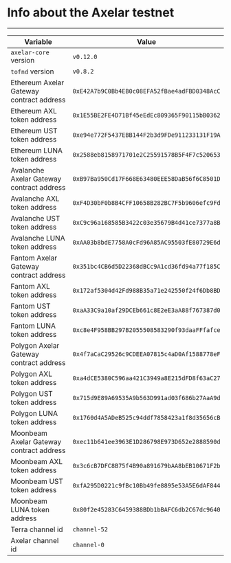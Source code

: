 # Info about the Axelar testnet
-------

Variable  | Value
------------- | -------------
`axelar-core` version | `v0.12.0`
`tofnd` version | `v0.8.2`
Ethereum Axelar Gateway contract address | `0xE42A7b9C0Bb4EB0c08EFA52fBae4adFBD0348AcC`
Ethereum AXL token address | `0x1E55BE2FE4D71Bf45eEdEc809365F90115bB0362`
Ethereum UST token address | `0xe94e772F5437EBB144F2b3d9FDe911233131F19A`
Ethereum LUNA token address | `0x2588eb8158971701e2C25591578B5F4F7c520653`
Avalanche Axelar Gateway contract address | `0xB97Ba950Cd17F668E63480EEE58DaB56f6C8501D`
Avalanche AXL token address | `0xF4D30bF0b8B4CFF10658B282BC7F5b9606efc9Fd`
Avalanche UST token address | `0xC9c96a168585B3422c03e35679B4d41ce7377a8B`
Avalanche LUNA token address | `0xAA03b8bdE7758A0cFd96A85AC95503fE80729E6d`
Fantom Axelar Gateway contract address | `0x351bc4CB6d5D22368dBCc9A1cd36fd94a77f185C`
Fantom AXL token address | `0x172af5304d42Fd988B35a71e242550f24f6Db8BD`
Fantom UST token address | `0xaA33C9a10af29DCEb661c8E2eE3aA88f767387d0`
Fantom LUNA token address | `0xc8e4F958BB297B2055508583290f93daaFFfafce`
Polygon Axelar Gateway contract address | `0x4f7aCaC29526c9CDEEA07815c4aD0Af1588778eF`
Polygon AXL token address | `0xa4dCE5380C596aa421C3949a8E215dFD8f63aC27`
Polygon UST token address | `0x715d9E89A69535A9b563D991ad03f686b27AaA9d`
Polygon LUNA token address | `0x1760d4A5ADeB525c94ddf7858423a1f8d35656cB`
Moonbeam Axelar Gateway contract address | `0xec11b641ee3963E1D286798E973D652e2888590d`
Moonbeam AXL token address | `0x3c6cB7DFC8B75f4B90a891679bAA8bEB10671F2b`
Moonbeam UST token address | `0xfA295D0221c9fBc10Bb49fe8895e53A5E6dAF844`
Moonbeam LUNA token address | `0x80f2e45283C6459388BDb1bBAFC6db2C67dc9640`
Terra channel id | `channel-52`
Axelar channel id | `channel-0`
